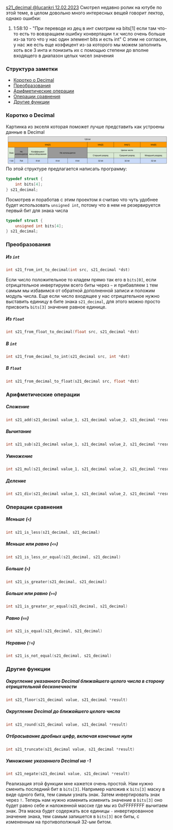
[s21_decimal @lucankri 12.02.2023](https://youtu.be/kJU4JOLa8l0)
Смотрел недавно ролик на ютубе по этой теме, в целом довольно много интересных вещей говорит лектор, однако ошибки:
1. 1:58:10 - "При переводе из дец в инт смотрим на bits[1] если там что-то есть то вовзращаем ошибку конвертации т.к число очень больше из-за того что у нас один элемент bits и есть int"
С этим не согласен, у нас же есть еще коэфицент из-за которого мы можем заполнить хоть все 3 инта и понизить их с помощью степени до вполне входящего в диапазон целых чисел значения 
### Структура заметки
- [Коротко о Decimal](#коротко%20о%20decimal)
- [Преобразования](#преобразования)
- [Арифметические операции](#арифметические%20операции)
- [Операции сравнения](#операции%20сравнения)
- [Другие функции](#операции%20сравнения)

### Коротко о Decimal
Картинка из экселя которая поможет лучше представить как устроены данные в Decimal
![decimal_scheme](assets/images/decimal_scheme.png)
По этой структуре предлагается написать программу:
```c
typedef struct {
    int bits[4];
} s21_decimal;
```
Посмотрев и поработав с этим проектом я считаю что чуть удобнее будет использовать  `unsigned int`, потому что в нем не резервируется первый бит для знака числа
```c
typedef struct {
    unsigned int bits[4];
} s21_decimal;
```
### Преобразования
##### Из `int`
```c
int s21_from_int_to_decimal(int src, s21_decimal *dst)
```
Если число положительное то кладем прямо так его в `bits[0]`, если отрицательное инвертируем всего биты через `~` и прибавляем `1` тем самым мы избавимся от обратной дополненной записи и положим модуль числа. Еще если число входящее у нас отрицательное нужно выставить единицу в бите знака `s21_decimal`, для этого можно просто присвоить `bits[3]` значение равное единице.
##### Из `float`
```c
int s21_from_float_to_decimal(float src, s21_decimal *dst)
```
##### В `int`
```c
int s21_from_decimal_to_int(s21_decimal src, int *dst)
```
##### В `float`
```c
int s21_from_decimal_to_float(s21_decimal src, float *dst)
```
### Арифметические операции 
##### Сложение
```c
int s21_add(s21_decimal value_1, s21_decimal value_2, s21_decimal *result)
```
##### Вычитание
```c
int s21_sub(s21_decimal value_1, s21_decimal value_2, s21_decimal *result)
```
##### Умножение
```c
int s21_mul(s21_decimal value_1, s21_decimal value_2, s21_decimal *result)
```
##### Деление
```c
int s21_div(s21_decimal value_1, s21_decimal value_2, s21_decimal *result)
```
### Операции сравнения
##### Меньше (`<`)
```c
int s21_is_less(s21_decimal, s21_decimal)
```
##### Меньше или равно (`<=`)
```c
int s21_is_less_or_equal(s21_decimal, s21_decimal)
```
##### Больше (`>`)
```c
int s21_is_greater(s21_decimal, s21_decimal)
```
##### Больше или равно (`>=`)
```c
int s21_is_greater_or_equal(s21_decimal, s21_decimal)
```
##### Равно (`==`)
```c
int s21_is_equal(s21_decimal, s21_decimal)
```
##### Неравно (`!=`)
```c
int s21_is_not_equal(s21_decimal, s21_decimal)
```
### Другие функции
##### Округление указанного Decimal ближайшего целого числа в сторону отрицательной бесконечности
```c
int s21_floor(s21_decimal value, s21_decimal *result)
```
##### Округление Decimal до ближайшего целого числа
```c
int s21_round(s21_decimal value, s21_decimal *result)
```
##### Отбрасывание дробных цифр, включая конечные нули
```c
int s21_truncate(s21_decimal value, s21_decimal *result)
```
##### Умножение указанного Decimal на -1
```c
int s21_negate(s21_decimal value, s21_decimal *result)
```
Реализация этой функции мне кажется очень простой.
Нам нужно сменить последний бит в `bits[3]`.
Например наложив к `bits[3]` маску в виде одного бита, тем самым узнать знак.
Затем инвертировать знак через `!`. Теперь нам нужно изменить изменить значение в `bits[3]` оно будет равно себе и наложенной масске где мы из 0xFFFFFFFF вычитаем знак.
Эта маска будет содержать все единицы `-` инвертированное значение знака, тем самым запишется в `bits[3]` все биты, с измененным на противополжный 32-ым битом.

